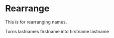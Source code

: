 Rearrange
==========
This is for rearranging names.

Turns lastnames firstname into firstname lastname

